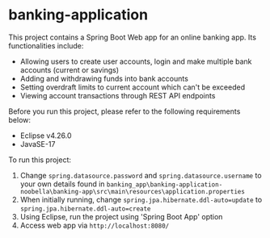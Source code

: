 # banking-application

This project contains a Spring Boot Web app for an online banking app. Its functionalities include:
- Allowing users to create user accounts, login and make multiple bank accounts (current or savings)
- Adding and withdrawing funds into bank accounts
- Setting overdraft limits to current account which can't be exceeded
- Viewing account transactions through REST API endpoints

Before you run this project, please refer to the following requirements below:

 - Eclipse v4.26.0 
 - JavaSE-17

To run this project:

 1. Change `spring.datasource.password` and `spring.datasource.username` to your own details found in 
`banking_app\banking-application-noobella\banking-app\src\main\resources\application.properties`
 2. When initially running, change `spring.jpa.hibernate.ddl-auto=update` to `spring.jpa.hibernate.ddl-auto=create`
 3. Using Eclipse, run the project using 'Spring Boot App' option
 3. Access web app via `http://localhost:8080/`

